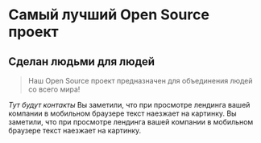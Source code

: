 # Самый лучший Open Source проект

## Сделан людьми для людей

> Наш Open Source проект предназначен для объединения людей со всего мира!

_Тут будут контакты_
Вы заметили, что при просмотре лендинга вашей компании в мобильном браузере текст наезжает на картинку.
Вы заметили, что при просмотре лендинга вашей компании в мобильном браузере текст наезжает на картинку.
